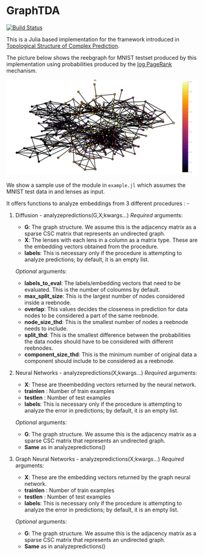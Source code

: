 # GraphTDA

[![Build Status](https://github.com/dishashur/GraphTDA.jl/actions/workflows/CI.yml/badge.svg?branch=main)](https://github.com/dishashur/GraphTDA.jl/actions/workflows/CI.yml?query=branch%3Amain)


This is a Julia based implementation for the framework introduced in [Topological Structure of Complex Prediction](https://arxiv.org/abs/2207.14358). 

The picture below shows the reebgraph for MNIST testset produced by this implementation using probabilities produced by the [log PageRank](https://arxiv.org/abs/2207.11321) mechanism.

![Reebgraph of the MNIST test set using Kamada-Kawai layout](src/reeb_kk_julia.png)

We show a sample use of the module in `example.jl` which assumes the MNIST test data in and lenses as input.

It offers functions to analyze embeddings from 3 different procedures : -

1. Diffusion - analyzepredictions(G,X;kwargs...) 
    _Required_ arguments:
    - **G**: The graph structure. We assume this is the adjacency matrix as a sparse CSC matrix that represents an undirected graph. 
    - **X**: The lenses with each lens in a column as a matrix type. These are the embedding vectors obtained from the procedure.
    - **labels**: This is necessary only if the procedure is attempting to analyze predictions; by default, it is an empty list.

    _Optional_ arguments:
    - **labels_to_eval**: The labels/embedding vectors that need to be evaluated. This is the number of coloumns by default.
    - **max_split_size**: This is the largest number of nodes considered inside a reebnode.
    - **overlap**: This values decides the closeness in prediction for data nodes to be considered a part of the same reebnode.
    - **node_size_thd**: This is the smallest number of nodes a reebnode needs to include.
    - **split_thd**: This is the smallest difference between the probabilities the data nodes should have to be considered with different reebnodes.
    - **component_size_thd**: This is the minimum number of original data a component should include to be considered as a reebnode.


2. Neural Networks - analyzepredictions(X;kwargs...) 
     _Required_ arguments:
    - **X**: These are theembedding vectors returned by the neural network.
    - **trainlen** : Number of train examples
    - **testlen** : Number of test examples
    - **labels**: This is necessary only if the procedure is attempting to analyze the error in predictions; by default, it is an empty list.

    _Optional_ arguments:
    - **G**: The graph structure. We assume this is the adjacency matrix as a sparse CSC matrix that represents an undirected graph. 
    - **Same** as in analyzepredictions() 

3. Graph Neural Networks - analyzepredictions(X;kwargs...) 
     _Required_ arguments:
    - **X**: These are the embedding vectors returned by the graph neural network.
    - **trainlen** : Number of train examples
    - **testlen** : Number of test examples
    - **labels**: This is necessary only if the procedure is attempting to analyze the error in predictions; by default, it is an empty list.

    _Optional_ arguments:
    - **G**: The graph structure. We assume this is the adjacency matrix as a sparse CSC matrix that represents an undirected graph. 
    - **Same** as in analyzepredictions() 


